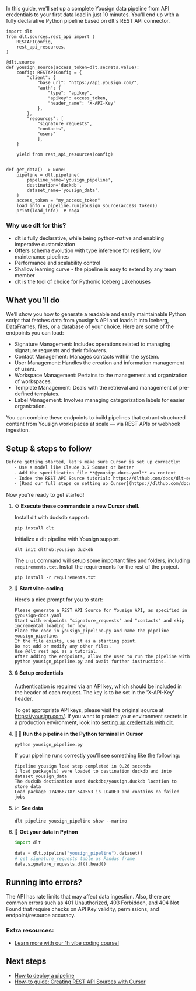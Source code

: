 In this guide, we'll set up a complete Yousign data pipeline from API credentials to your first data load in just 10 minutes. You'll end up with a fully declarative Python pipeline based on dlt's REST API connector.

```python-outcome
import dlt
from dlt.sources.rest_api import (
    RESTAPIConfig,
    rest_api_resources,
)

@dlt.source
def yousign_source(access_token=dlt.secrets.value):
    config: RESTAPIConfig = {
        "client": {
            "base_url": "https://api.yousign.com/",
            "auth": {
                "type": "apikey",
                "apikey": access_token,
                "header_name": 'X-API-Key'
            },
        },
        "resources": [
            "signature_requests",
            "contacts",
            "users"
            ],
    }

    yield from rest_api_resources(config)


def get_data() -> None:
    pipeline = dlt.pipeline(
        pipeline_name='yousign_pipeline',
        destination='duckdb',
        dataset_name='yousign_data', 
    )
    access_token = "my_access_token"
    load_info = pipeline.run(yousign_source(access_token))
    print(load_info)  # noqa
```

### Why use dlt for this?

- dlt is fully declarative, while being python-native and enabling imperative customization
- Offers schema evolution with type inference for resilient, low maintenance pipelines
- Performance and scalability control
- Shallow learning curve - the pipeline is easy to extend by any team member
- dlt is the tool of choice for Pythonic Iceberg Lakehouses

## What you’ll do

We’ll show you how to generate a readable and easily maintainable Python script that fetches data from yousign’s API and loads it into Iceberg, DataFrames, files, or a database of your choice. Here are some of the endpoints you can load:

- Signature Management: Includes operations related to managing signature requests and their followers.
- Contact Management: Manages contacts within the system.
- User Management: Handles the creation and information management of users.
- Workspace Management: Pertains to the management and organization of workspaces.
- Template Management: Deals with the retrieval and management of pre-defined templates.
- Label Management: Involves managing categorization labels for easier organization.

You can combine these endpoints to build pipelines that extract structured content from Yousign workspaces at scale — via REST APIs or webhook ingestion.

## Setup & steps to follow

```default
Before getting started, let's make sure Cursor is set up correctly:
   - Use a model like Claude 3.7 Sonnet or better
   - Add the specification file **@yousign-docs.yaml** as context
   - Index the REST API Source tutorial: https://dlthub.com/docs/dlt-ecosystem/verified-sources/rest_api/ and add it to context as **@dlt rest api**
   - [Read our full steps on setting up Cursor](https://dlthub.com/docs/dlt-ecosystem/llm-tooling/cursor-restapi#23-configuring-cursor-with-documentation)
```

Now you're ready to get started! 

1. ⚙️ **Execute these commands in a new Cursor shell.**
    
    Install dlt with duckdb support:
    ```shell
    pip install dlt
    ```

    Initialize a dlt pipeline with Yousign support.
    ```shell
    dlt init dlthub:yousign duckdb
    ```

    The `init` command will setup some important files and folders, including `requirements.txt`. Install the requirements for the rest of the project.
    ```shell
    pip install -r requirements.txt
    ```
    
2. 🤠 **Start vibe-coding**
    
    Here’s a nice prompt for you to start: 
    
    ```prompt
    Please generate a REST API Source for Yousign API, as specified in @yousign-docs.yaml 
    Start with endpoints "signature_requests" and "contacts" and skip incremental loading for now. 
    Place the code in yousign_pipeline.py and name the pipeline yousign_pipeline. 
    If the file exists, use it as a starting point. 
    Do not add or modify any other files. 
    Use @dlt rest api as a tutorial. 
    After adding the endpoints, allow the user to run the pipeline with python yousign_pipeline.py and await further instructions.
    ```

    
3. 🔒 **Setup credentials** 
    
    Authentication is required via an API key, which should be included in the header of each request. The key is to be set in the 'X-API-Key' header.
    
    To get appropriate API keys, please visit the original source at https://yousign.com/.
    If you want to protect your environment secrets in a production environment, look into [setting up credentials with dlt](https://dlthub.com/docs/walkthroughs/add_credentials).
    
4. 🏃‍♀️ **Run the pipeline in the Python terminal in Cursor**
    
    ```shell
    python yousign_pipeline.py
    ```
    
    If your pipeline runs correctly you’ll see something like the following:
    
    ```shell
    Pipeline yousign load step completed in 0.26 seconds
    1 load package(s) were loaded to destination duckdb and into dataset yousign_data
    The duckdb destination used duckdb:/yousign.duckdb location to store data
    Load package 1749667187.541553 is LOADED and contains no failed jobs
    ```
    
5. 📈 **See data**
    
    ```shell
    dlt pipeline yousign_pipeline show --marimo
    ```
    
6. 🐍 **Get your data in Python**
    
    ```python
    import dlt

   data = dlt.pipeline("yousign_pipeline").dataset()
   # get signature_requests table as Pandas frame
   data.signature_requests.df().head()
    ```

## Running into errors?

The API has rate limits that may affect data ingestion. Also, there are common errors such as 401 Unauthorized, 403 Forbidden, and 404 Not Found that require checks on API Key validity, permissions, and endpoint/resource accuracy.

### Extra resources:

- [Learn more with our 1h vibe coding course!](https://www.youtube.com/watch?v=GGid70rnJuM)

## Next steps

- [How to deploy a pipeline](https://dlthub.com/docs/walkthroughs/deploy-a-pipeline)
- [How-to guide: Creating REST API Sources with Cursor](https://dlthub.com/docs/dlt-ecosystem/llm-tooling/cursor-restapi)